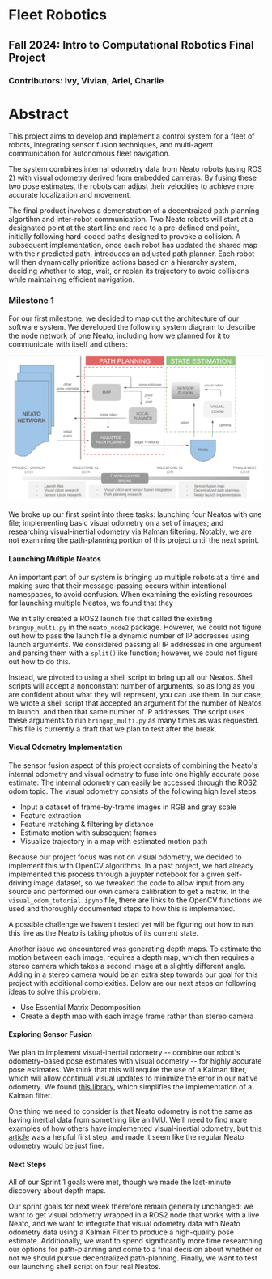 # Fleet Robotics
## Fall 2024: Intro to Computational Robotics Final Project
### Contributors: Ivy, Vivian, Ariel, Charlie

# Abstract
This project aims to develop and implement a control system for a fleet of robots, integrating sensor fusion techniques, and multi-agent communication for autonomous fleet navigation. 

The system combines internal odometry data from Neato robots (using ROS 2) with visual odometry derived from embedded cameras. By fusing these two pose estimates, the robots can adjust their velocities to achieve more accurate localization and movement.

The final product involves a demonstration of a decentraized path planning algortihm and inter-robot communication. Two Neato robots will start at a designated point at the start line and race to a pre-defined end point, initially following hard-coded paths designed to provoke a collision. A subsequent implementation, once each robot has updated the shared map with their predicted path, introduces an adjusted path planner. Each robot will then dynamically prioritize actions based on a hierarchy system, deciding whether to stop, wait, or replan its trajectory to avoid collisions while maintaining efficient navigation.


### Milestone 1

For our first milestone, we decided to map out the architecture of our software system. We developed the following system diagram to describe the node network of one Neato, including how we planned for it to communicate with itself and others:

![A system diagram of a single Neato's node network interfacing with the broader Neato network. The local network is split up into two sections: state estimation and path planning.](diagram.png)

We broke up our first sprint into three tasks: launching four Neatos with one file; implementing basic visual odometry on a set of images; and researching visual-inertial odometry via Kalman filtering. Notably, we are not examining the path-planning portion of this project until the next sprint.

#### Launching Multiple Neatos

An important part of our system is bringing up multiple robots at a time and making sure that their message-passing occurs within intentional namespaces, to avoid confusion. When examining the existing resources for launching multiple Neatos, we found that they

We initially created a ROS2 launch file that called the existing `bringup_multi.py` in the `neato_node2` package. However, we could not figure out how to pass the launch file a dynamic number of IP addresses using launch arguments. We considered passing all IP addresses in one argument and parsing them with a `split()`like function; however, we could not figure out how to do this.

Instead, we pivoted to using a shell script to bring up all our Neatos. Shell scripts will accept a nonconstant number of arguments, so as long as you are confident about what they will represent, you can use them. In our case, we wrote a shell script that accepted an argument for the number of Neatos to launch, and then that same number of IP addresses. The script uses these arguments to run `bringup_multi.py` as many times as was requested. This file is currently a draft that we plan to test after the break.

#### Visual Odometry Implementation

The sensor fusion aspect of this project consists of combining the Neato's internal odometry and visual odmetry to fuse into one highly accurate pose estimate. The internal odometry can easily be accessed through the ROS2 odom topic. The visual odometry consists of the following high level steps:
- Input a dataset of frame-by-frame images in RGB and gray scale
- Feature extraction
- Feature matching & filtering by distance
- Estimate motion with subsequent frames
- Visualize trajectory in a map with estimated motion path

Because our project focus was not on visual odometry, we decided to implement this with OpenCV algorithms. In a past project, we had already implemented this process through a juypter notebook for a given self-driving image dataset, so we tweaked the code to allow input from any source and performed our own camera calibration to get a matrix. In the `visual_odom_tutorial.ipynb` file, there are links to the OpenCV functions we used and thoroughly documented steps to how this is implemented.

A possible challenge we haven't tested yet will be figuring out how to run this live as the Neato is taking photos of its current state. 

Another issue we encountered was generating depth maps. To estimate the motion between each image, requires a depth map, which then requires a stereo camera which takes a second image at a slightly different angle. Adding in a stereo camera would be an extra step towards our goal for this project with additional complexities. Below are our next steps on following ideas to solve this problem:

- Use Essential Matrix Decomposition 
- Create a depth map with each image frame rather than stereo camera

#### Exploring Sensor Fusion

We plan to implement visual-inertial odometry -- combine our robot's odometry-based pose estimates with visual odometry -- for highly accurate pose estimates. We think that this will require the use of a Kalman filter, which will allow continual visual updates to minimize the error in our native odometry. We found [this library](https://filterpy.readthedocs.io/en/latest/kalman/KalmanFilter.html), which simplifies the implementation of a Kalman filter.

One thing we need to consider is that Neato odometry is not the same as having inertial data from something like an IMU. We'll need to find more examples of how others have implemented visual-inertial odometry, but [this article](https://www.thinkautonomous.ai/blog/visual-inertial-odometry/) was a helpful first step, and made it seem like the regular Neato odometry would be just fine.

#### Next Steps

All of our Sprint 1 goals were met, though we made the last-minute discovery about depth maps.

Our sprint goals for next week therefore remain generally unchanged: we want to get visual odometry wrapped in a ROS2 node that works with a live Neato, and we want to integrate that visual odometry data with Neato odometry data using a Kalman Filter to produce a high-quality pose estimate. Additionally, we want to spend significantly more time researching our options for path-planning and come to a final decision about whether or not we should pursue decentralized path-planning. Finally, we want to test our launching shell script on four real Neatos.
